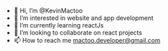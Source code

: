 - 👋 Hi, I’m @KevinMactoo
- 👀 I’m interested in website and app development
- 🌱 I’m currently learning reactJs
- 💞️ I’m looking to collaborate on react projects
- 📫 How to reach me mactoo.developer@gmail.com

<!---
KevinMactoo/KevinMactoo is a ✨ special ✨ repository because its `README.md` (this file) appears on your GitHub profile.
You can click the Preview link to take a look at your changes.
--->
